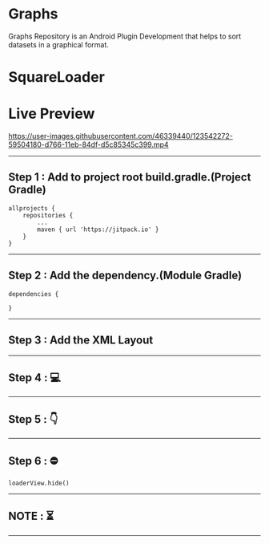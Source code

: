 # Graphs
Graphs Repository is an Android Plugin Development that helps to sort datasets in a graphical format.

# SquareLoader
# Live Preview
https://user-images.githubusercontent.com/46339440/123542272-59504180-d766-11eb-84df-d5c85345c399.mp4

----------
Step 1 : Add to project root build.gradle.(Project Gradle)
----------
	allprojects {
		repositories {
			...
			maven { url 'https://jitpack.io' } 
		}
	}
----------
Step 2 : Add the dependency.(Module Gradle)
----------
	dependencies {
	        
	}

----------
Step 3 : Add the XML Layout 
----------
	

----------
Step 4 :  💻
----------
	
----------
Step 5 :  👇
----------

----------
Step 6 :  ⛔
----------
	loaderView.hide()
----------
NOTE :  ⏳
----------
	
----------
